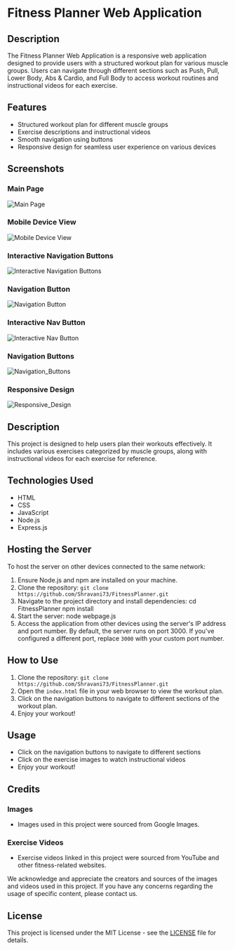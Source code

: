 # Fitness Planner Web Application

## Description

The Fitness Planner Web Application is a responsive web application designed to provide users with a structured workout plan for various muscle groups. Users can navigate through different sections such as Push, Pull, Lower Body, Abs & Cardio, and Full Body to access workout routines and instructional videos for each exercise.

## Features

- Structured workout plan for different muscle groups
- Exercise descriptions and instructional videos
- Smooth navigation using buttons
- Responsive design for seamless user experience on various devices

## Screenshots

### Main Page
![Main Page](mainpage.png)

### Mobile Device View
![Mobile Device View](mobile_device_mainpage.jpeg)

### Interactive Navigation Buttons
![Interactive Navigation Buttons](interactive_navigation_buttons.png)

### Navigation Button
![Navigation Button](nav_button.png)

### Interactive Nav Button
![Interactive Nav Button](interactive_nav_button.png)

### Navigation Buttons
![Navigation_Buttons](navigation_buttons.png)

### Responsive Design
![Responsive_Design](responsive_design.png)

## Description

This project is designed to help users plan their workouts effectively. It includes various exercises categorized by muscle groups, along with instructional videos for each exercise for reference.

## Technologies Used

- HTML
- CSS
- JavaScript
- Node.js
- Express.js

## Hosting the Server

To host the server on other devices connected to the same network:

1. Ensure Node.js and npm are installed on your machine.
2. Clone the repository:
`git clone https://github.com/Shravani73/FitnessPlanner.git`
3. Navigate to the project directory and install dependencies:
cd FitnessPlanner
npm install
4. Start the server:
node webpage.js
5. Access the application from other devices using the server's IP address and port number. By default, the server runs on port 3000. If you've configured a different port, replace `3000` with your custom port number.

## How to Use

1. Clone the repository:
`git clone https://github.com/Shravani73/FitnessPlanner.git`
2. Open the `index.html` file in your web browser to view the workout plan.
3. Click on the navigation buttons to navigate to different sections of the workout plan.
4. Enjoy your workout!

## Usage

- Click on the navigation buttons to navigate to different sections
- Click on the exercise images to watch instructional videos
- Enjoy your workout!

## Credits

### Images
- Images used in this project were sourced from Google Images.

### Exercise Videos
- Exercise videos linked in this project were sourced from YouTube and other fitness-related websites.

We acknowledge and appreciate the creators and sources of the images and videos used in this project. If you have any concerns regarding the usage of specific content, please contact us.

## License

This project is licensed under the MIT License - see the [LICENSE](LICENSE) file for details.

